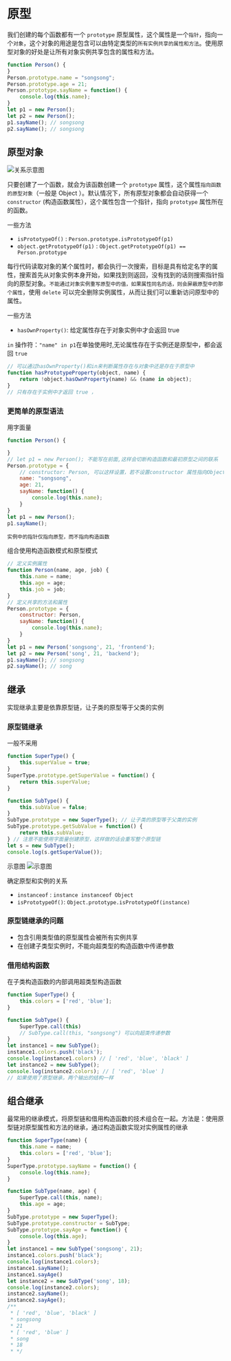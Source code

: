 # 原型
我们创建的每个函数都有一个 `prototype` 原型属性，这个属性是一个`指针`，指向一个`对象`，这个对象的用途是包含可以由特定类型的`所有实例共享的属性和方法`。使用原型对象的好处是让所有对象实例共享包含的属性和方法。
```javascript
function Person() {
}
Person.prototype.name = "songsong";
Person.prototype.age = 21;
Person.prototype.sayName = function() {
    console.log(this.name);
}
let p1 = new Person();
let p2 = new Person();
p1.sayName(); // songsong
p2.sayName(); // songsong
```

## 原型对象
![关系示意图](./images/prototype.jpg)

只要创建了一个函数，就会为该函数创建一个 `prototype` 属性，这个属性`指向函数的原型对象`（一般是 Object ）。默认情况下，所有原型对象都会自动获得一个 `constructor` (构造函数属性），这个属性包含一个指针，指向 `prototype` 属性所在的函数。

一些方法
- `isPrototypeOf()` : `Person.prototype.isPrototypeOf(p1)`
- `object.getPrototypeOf(p1)` :  `Object.getPrototypeOf(p1) == Person.prototype`

每行代码读取对象的某个属性时，都会执行一次搜索，目标是具有给定名字的属性，搜索首先从对象实例本身开始，如果找到则返回，没有找到的话则搜索指针指向的原型对象。`不能通过对象实例重写原型中的值，如果属性同名的话，则会屏蔽原型中的那个属性`，使用 `delete` 可以完全删除实例属性，从而让我们可以重新访问原型中的属性。

一些方法
- `hasOwnProperty()`: 给定属性存在于对象实例中才会返回 true

`in` 操作符：`"name" in p1`在单独使用时,无论属性存在于实例还是原型中，都会返回 `true`
```javascript
// 可以通过hasOwnProperty()和in来判断属性存在与对象中还是存在于原型中
function hasPrototypeProperty(object, name) {
    return !object.hasOwnProperty(name) && (name in object);
}
// 只有存在于实例中才返回 true ，
```

### 更简单的原型语法
用字面量
```javascript
function Person() {

}
// let p1 = new Person(); 不能写在前面,这样会切断构造函数和最初原型之间的联系
Person.prototype = {
    // constructor: Person, 可以这样设置，若不设置constructor 属性指向Object构造函数
    name: "songsong",
    age: 21,
    sayName: function() {
        console.log(this.name);
    }
}
let p1 = new Person();
p1.sayName();
```
`实例中的指针仅指向原型，而不指向构造函数`

组合使用构造函数模式和原型模式
```javascript
// 定义实例属性
function Person(name, age, job) {
    this.name = name;
    this.age = age;
    this.job = job;
}
// 定义共享的方法和属性
Person.prototype = {
    constructor: Person,
    sayName: function() {
        console.log(this.name);
    }
}
let p1 = new Person('songsong', 21, 'frontend');
let p2 = new Person('song', 21, 'backend');
p1.sayName(); // songsong
p2.sayName(); // song
```

## 继承
实现继承主要是依靠原型链，让子类的原型等于父类的实例

### 原型链继承
一般不采用
```javascript
function SuperType() {
    this.superValue = true;
}
SuperType.prototype.getSuperValue = function() {
    return this.superValue;
}

function SubType() {
    this.subValue = false;
}
SubType.prototype = new SuperType(); // 让子类的原型等于父类的实例
SubType.prototype.getSubValue = function() {
    return this.subValue;
} // 注意不能使用字面量创建原型，这样做的话会重写整个原型链
let s = new SubType();
console.log(s.getSuperValue());

```
示意图
![示意图](./images/prototype_2.jpg)

确定原型和实例的关系
- `instanceof` : `instance instanceof Object`
- `isPrototypeOf()`: `Object.prototype.isPrototypeOf(instance)` 

### 原型链继承的问题
- 包含引用类型值的原型属性会被所有实例共享
- 在创建子类型实例时，不能向超类型的构造函数中传递参数

### 借用结构函数
在子类构造函数的内部调用超类型构造函数
```javascript
function SuperType() {
    this.colors = ['red', 'blue'];
}

function SubType() {
    SuperType.call(this)
    // SubType.call(this, "songsong") 可以向超类传递参数
}
let instance1 = new SubType();
instance1.colors.push('black');
console.log(instance1.colors) // [ 'red', 'blue', 'black' ]
let instance2 = new SubType();
console.log(instance2.colors); // [ 'red', 'blue' ]
// 如果使用了原型继承，两个输出的结构一样
```

## 组合继承
最常用的继承模式，将原型链和借用构造函数的技术组合在一起。方法是：使用原型链对原型属性和方法的继承，通过构造函数实现对实例属性的继承
```javascript
function SuperType(name) {
    this.name = name;
    this.colors = ['red', 'blue'];
}
SuperType.prototype.sayName = function() {
    console.log(this.name);
}

function SubType(name, age) {
    SuperType.call(this, name);
    this.age = age;
}
SubType.prototype = new SuperType();
SubType.prototype.constructor = SubType;
SubType.prototype.sayAge = function() {
    console.log(this.age);
}
let instance1 = new SubType('songsong', 21);
instance1.colors.push('black');
console.log(instance1.colors);
instance1.sayName();
instance1.sayAge()
let instance2 = new SubType('song', 18);
console.log(instance2.colors);
instance2.sayName();
instance2.sayAge();
/** 
 * [ 'red', 'blue', 'black' ]
 * songsong
 * 21
 * [ 'red', 'blue' ]
 * song
 * 18 
 * */
```